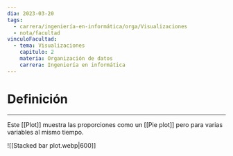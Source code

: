 ```yaml
---
dia: 2023-03-20
tags:
  - carrera/ingeniería-en-informática/orga/Visualizaciones
  - nota/facultad
vinculoFacultad:
  - tema: Visualizaciones
    capitulo: 2
    materia: Organización de datos
    carrera: Ingeniería en informática
---
```

# Definición
---
Este [[Plot]] muestra las proporciones como un [[Pie plot]] pero para varias variables al mismo tiempo.

![[Stacked bar plot.webp|600]]
